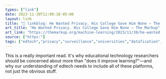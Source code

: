 ```yaml
---
types: ["link"]
date: 2023-11-30T11:09:18-05:00
layout: link
title: "🔗 linkblog: He Wanted Privacy. His College Gave Him None – The Markup'"
art_title: "He Wanted Privacy. His College Gave Him None – The Markup"
art_link: "https://themarkup.org/machine-learning/2023/11/30/he-wanted-privacy-his-college-gave-him-none"
source: ["https:"]
tags: ["edtech","privacy","surveillance","universities","datafication","Fight for the Future","Canvas","Kyle Jones"]
---
```

This is a really important read. It's why educational technology researchers should be concerned about more than "does it improve learning?"—and why our understanding of edtech needs to include all of these platforms, not just the obvious stuff.
